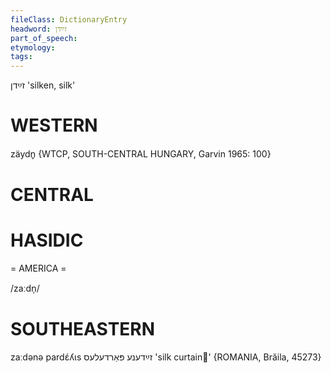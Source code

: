 ```yaml
---
fileClass: DictionaryEntry
headword: זײַדן
part_of_speech: 
etymology: 
tags: 
---
```

זײַדן
'silken, silk'

WESTERN
========

zäydn̥ {WTCP, SOUTH-CENTRAL HUNGARY, Garvin 1965: 100}

CENTRAL
========

HASIDIC
=======
= AMERICA = 

/zaːdn̩/

SOUTHEASTERN
==============

zaːdənə pardɛ́ʎɩs זײַדענע פּאַרדעלעס 'silk curtain' {ROMANIA, Brăila, 45273}

